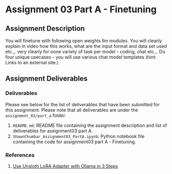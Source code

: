 # Assignment 03 Part A - Finetuning

## Assignment Description

You will finetune with following open weights llm modules.
You will clearly explain in video how this works, what are the input format and data set used etc.,. very clearly for oone variety of task per model - coding, chat etc.,.
Do four unique usecases - you will use various chat model templates (hint: Links to an external site.)

## Assignment Deliverables

### Deliverables

Please see below for the list of deliverables that have been submitted for this assignment. Please note that all deliverables are under the `assignment_03/part_a` folder.

1. `README.md`: README file containing the assignment description and list of deliverables for assignment03 part A.
2. `ShawnChumbar_Assignment03_PartA.ipynb`: Python notebook file containing the code for assignment03 part A - Finetuning. 

### References

1. [Use Unsloth LoRA Adapter with Ollama in 3 Steps](https://sarinsuriyakoon.medium.com/unsloth-lora-with-ollama-lightweight-solution-to-full-cycle-llm-development-edadb6d9e0f0)
